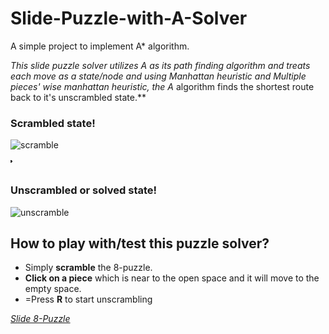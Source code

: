 # Slide-Puzzle-with-A-Solver

A simple project to implement A* algorithm.

**This slide puzzle solver utilizes A* as its path finding algorithm and treats each move as a state/node and using Manhattan heuristic and Multiple pieces' wise manhattan heuristic, the A* algorithm finds the shortest route back to it's unscrambled state.**

### Scrambled state!
![scramble](https://user-images.githubusercontent.com/72869428/125684376-a48e07f5-dae7-4d76-b6fd-29ec2696831b.png) 

&#855;&#855;&#855;&#855;&#855;&#855;&#855;&#855;&#855;&#855;&#855;&#855;&#855;&#855;&#855;&#855;&#855;&#855;&#855;

### Unscrambled or solved state!
![unscramble](https://user-images.githubusercontent.com/72869428/125684379-d143b544-b667-4a84-bdb0-e0ec02968956.png)

## How to play with/test this puzzle solver?
- Simply **scramble** the 8-puzzle.
- **Click on a piece** which is near to the open space and it will move to the empty space.
- =Press **R** to start unscrambling

 _[Slide 8-Puzzle](https://rushour0.github.io/Slide-Puzzle-with-A-Solver/)_
